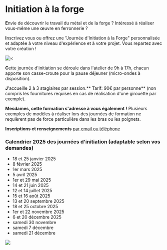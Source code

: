 
# Initiation à la forge

**E**nvie de découvrir le travail du métal et de la forge ? Intéressé à réaliser vous-même une œuvre en ferronnerie ?

**I**nscrivez vous ou offrez une "Journée d'Initiation à la Forge" personnalisée et adaptée à votre niveau d'expérience et à votre projet. Vous repartez avec votre création !

![\<](</asset/initiation 2.jpg>)

**C**ette journée d'initiation se déroule dans l'atelier de 9h à 17h, chacun apporte son casse-croute pour la pause déjeuner (micro-ondes à disposition).

**J**'accueille 2 à 3 stagiaires par session.\*\* Tarif: 90€ par personne\*\* (non compris les fournitures requises en cas de réalisation d'une girouette par exemple).

**Mesdames, cette formation s'adresse à vous également !**  Plusieurs exemples de modèles à réaliser lors des journées de formation ne requièrent pas de force particulière dans les bras ou les poignets.

**Inscriptions et renseignements** [par email ou téléphone](#contact "par email ou téléphone")

### **Calendrier 2025 des journées d'initiation (adaptable selon vos demandes)**

* 18 et 25 janvier 2025
* 8 février 2025
* 1er mars 2025
* 5 avril 2025
* 1er et 29 mai 2025
* 14 et 21 juin 2025
* 12 et 14 juillet 2025
* 15 et 16 août 2025
* 13 et 20 septembre 2025
* 18 et 25 octobre 2025
* 1er et 22 novembre 2025
* 6 et 20 décembre 2025
* samedi 30 novembre
* samedi 7 décembre
* samedi 21 décembre

![](</asset/initiation 5.JPG.png>)
